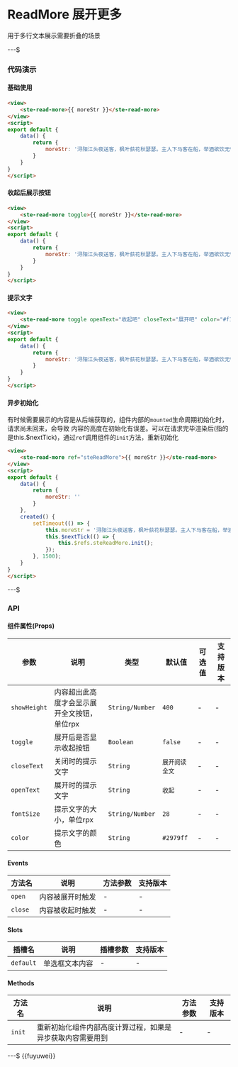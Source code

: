 # ReadMore 展开更多

用于多行文本展示需要折叠的场景

---$

### 代码演示
#### 基础使用
```html
<view>
	<ste-read-more>{{ moreStr }}</ste-read-more>
</view>
<script>
export default {
	data() {
		return {
			moreStr: '浔阳江头夜送客，枫叶荻花秋瑟瑟。主人下马客在船，举酒欲饮无管弦。醉不成欢惨将别，别时茫茫江浸月。 忽闻水上琵琶声，主人忘归客不发。寻声暗问弹者谁，琵琶声停欲语迟。移船相近邀相见，添酒回灯重开宴。千呼万唤始出来，犹抱琵琶半遮面。凝绝不通声暂歇。悄无言，唯见江心秋月白。 沉吟放拨插弦中，整顿衣裳起敛容。自言本是京城女，家在虾蟆陵下住。十三学得琵琶成，名属教坊第一部。曲罢曾教善才服，妆成每被秋娘妒。五陵年少争缠头，一曲红绡不知数。钿头银篦击节碎，血色罗裙翻酒污。今年欢笑复明年，秋月春风等闲度。弟走从军阿姨死，暮去朝来颜色故'
		}
	}
}
</script>
```

#### 收起后展示按钮
```html
<view>
	<ste-read-more toggle>{{ moreStr }}</ste-read-more>
</view>
<script>
export default {
	data() {
		return {
			moreStr: '浔阳江头夜送客，枫叶荻花秋瑟瑟。主人下马客在船，举酒欲饮无管弦。醉不成欢惨将别，别时茫茫江浸月。 忽闻水上琵琶声，主人忘归客不发。寻声暗问弹者谁，琵琶声停欲语迟。移船相近邀相见，添酒回灯重开宴。千呼万唤始出来，犹抱琵琶半遮面。凝绝不通声暂歇。悄无言，唯见江心秋月白。 沉吟放拨插弦中，整顿衣裳起敛容。自言本是京城女，家在虾蟆陵下住。十三学得琵琶成，名属教坊第一部。曲罢曾教善才服，妆成每被秋娘妒。五陵年少争缠头，一曲红绡不知数。钿头银篦击节碎，血色罗裙翻酒污。今年欢笑复明年，秋月春风等闲度。弟走从军阿姨死，暮去朝来颜色故'
		}
	}
}
</script>
```

#### 提示文字
```html
<view>
	<ste-read-more toggle openText="收起吧" closeText="展开吧" color="#f1f" fontSize="32">{{ moreStr }}</ste-read-more>
</view>
<script>
export default {
	data() {
		return {
			moreStr: '浔阳江头夜送客，枫叶荻花秋瑟瑟。主人下马客在船，举酒欲饮无管弦。醉不成欢惨将别，别时茫茫江浸月。 忽闻水上琵琶声，主人忘归客不发。寻声暗问弹者谁，琵琶声停欲语迟。移船相近邀相见，添酒回灯重开宴。千呼万唤始出来，犹抱琵琶半遮面。凝绝不通声暂歇。悄无言，唯见江心秋月白。 沉吟放拨插弦中，整顿衣裳起敛容。自言本是京城女，家在虾蟆陵下住。十三学得琵琶成，名属教坊第一部。曲罢曾教善才服，妆成每被秋娘妒。五陵年少争缠头，一曲红绡不知数。钿头银篦击节碎，血色罗裙翻酒污。今年欢笑复明年，秋月春风等闲度。弟走从军阿姨死，暮去朝来颜色故'
		}
	}
}
</script>
```

#### 异步初始化
有时候需要展示的内容是从后端获取的，组件内部的`mounted`生命周期初始化时，请求尚未回来，会导致 内容的高度在初始化有误差。可以在请求完毕渲染后(指的是this.$nextTick)，通过`ref`调用组件的`init`方法，重新初始化
```html
<view>
	<ste-read-more ref="steReadMore">{{ moreStr }}</ste-read-more>
</view>
<script>
export default {
	data() {
		return {
			moreStr: ''
		}
	},
	created() {
		setTimeout(() => {
			this.moreStr = '浔阳江头夜送客，枫叶荻花秋瑟瑟。主人下马客在船，举酒欲饮无管弦。醉不成欢惨将别，别时茫茫江浸月。 忽闻水上琵琶声，主人忘归客不发。寻声暗问弹者谁，琵琶声停欲语迟。移船相近邀相见，添酒回灯重开宴。千呼万唤始出来，犹抱琵琶半遮面。凝绝不通声暂歇。悄无言，唯见江心秋月白。 沉吟放拨插弦中，整顿衣裳起敛容。自言本是京城女，家在虾蟆陵下住。十三学得琵琶成，名属教坊第一部。曲罢曾教善才服，妆成每被秋娘妒。五陵年少争缠头，一曲红绡不知数。钿头银篦击节碎，血色罗裙翻酒污。今年欢笑复明年，秋月春风等闲度。弟走从军阿姨死，暮去朝来颜色故';
			this.$nextTick(() => {
				this.$refs.steReadMore.init();
			});
		}, 1500);
	}
}
</script>
```

---$
### API
#### 组件属性(Props)

| 参数			| 说明										| 类型				| 默认值			| 可选值	| 支持版本	|
| ---			| ---										| ---				| ---			| ---	| ---		|
| `showHeight`	| 内容超出此高度才会显示展开全文按钮，单位rpx	| `String/Number`	| `400`			| -		| -			|
| `toggle`		| 展开后是否显示收起按钮						| `Boolean`			| `false`		| -		| -			|
| `closeText`	| 关闭时的提示文字							| `String`			| `展开阅读全文`	| -		| -			|
| `openText`	| 展开时的提示文字							| `String`			| `收起`			| -		| -			|
| `fontSize`	| 提示文字的大小，单位rpx						| `String/Number`	| `28`			| -		| -			|
| `color`		| 提示文字的颜色								| `String`			| `#2979ff`		| -		| -			|

#### Events
| 方法名	| 说明				| 方法参数	| 支持版本	|
| ---		| ---				| ---		| ---		|
| `open`	| 内容被展开时触发	| -			| -			|
| `close`	| 内容被收起时触发	| -			| -			|

#### Slots
|插槽名		|说明			|插槽参数	|支持版本	|
| ---		| ---			| ---		| ---		|
| `default`	| 单选框文本内容	| -			| -			|

#### Methods
| 方法名| 说明														| 方法参数	| 支持版本	|
| ---	| ---														| ---		| ---		|
| `init`| 重新初始化组件内部高度计算过程，如果是异步获取内容需要用到	| -			| -			|

---$
{{fuyuwei}}